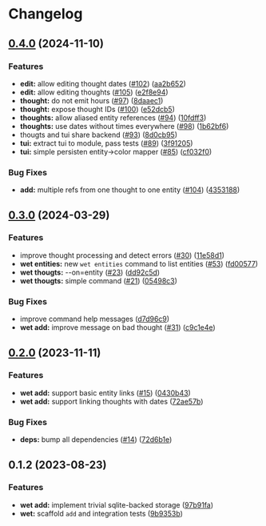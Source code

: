 # Changelog

## [0.4.0](https://github.com/petr-muller/wetware/compare/v0.3.0...v0.4.0) (2024-11-10)


### Features

* **edit:** allow editing thought dates ([#102](https://github.com/petr-muller/wetware/issues/102)) ([aa2b652](https://github.com/petr-muller/wetware/commit/aa2b65290a58162367ee4bb942840dc683b2607f))
* **edit:** allow editing thoughts ([#105](https://github.com/petr-muller/wetware/issues/105)) ([e2f8e94](https://github.com/petr-muller/wetware/commit/e2f8e94591a081b90212b430407328ca2c948f1e))
* **thought:** do not emit hours ([#97](https://github.com/petr-muller/wetware/issues/97)) ([8daaec1](https://github.com/petr-muller/wetware/commit/8daaec195d146d10e5f1a3ba73578281af81aba6))
* **thought:** expose thought IDs ([#100](https://github.com/petr-muller/wetware/issues/100)) ([e52dcb5](https://github.com/petr-muller/wetware/commit/e52dcb5ee1ac02dacaf9e73438abfa63527154c8))
* **thoughts:** allow aliased entity references ([#94](https://github.com/petr-muller/wetware/issues/94)) ([10fdff3](https://github.com/petr-muller/wetware/commit/10fdff3ce6edaa02b142da229f67fd4b9f954548))
* **thoughts:** use dates without times everywhere ([#98](https://github.com/petr-muller/wetware/issues/98)) ([1b62bf6](https://github.com/petr-muller/wetware/commit/1b62bf632d917ab7016608ac0fe49c043a808a1e))
* thougts and tui share backend ([#93](https://github.com/petr-muller/wetware/issues/93)) ([8d0cb95](https://github.com/petr-muller/wetware/commit/8d0cb958a3faa59f833611437099a1e8a1f0b4f9))
* **tui:** extract tui to module, pass tests ([#89](https://github.com/petr-muller/wetware/issues/89)) ([3f91205](https://github.com/petr-muller/wetware/commit/3f9120548e66cb1ceee9e5a4ba500be1758ee695))
* **tui:** simple persisten entity-&gt;color mapper ([#85](https://github.com/petr-muller/wetware/issues/85)) ([cf032f0](https://github.com/petr-muller/wetware/commit/cf032f01f068e492f0cf405bb22336004184b8ec))


### Bug Fixes

* **add:** multiple refs from one thought to one entity ([#104](https://github.com/petr-muller/wetware/issues/104)) ([4353188](https://github.com/petr-muller/wetware/commit/4353188e6cf391ed9d154e3b53f05befb15d8e5b))

## [0.3.0](https://github.com/petr-muller/wetware/compare/v0.2.0...v0.3.0) (2024-03-29)


### Features

* improve thought processing and detect errors ([#30](https://github.com/petr-muller/wetware/issues/30)) ([11e58d1](https://github.com/petr-muller/wetware/commit/11e58d1fbb71999c929395820c58488d65e01729))
* **wet entities:** new `wet entities` command to list entities ([#53](https://github.com/petr-muller/wetware/issues/53)) ([fd00577](https://github.com/petr-muller/wetware/commit/fd0057708fa0b470bab110095be52a81b1bd9726))
* **wet thougts:** --on=entity ([#23](https://github.com/petr-muller/wetware/issues/23)) ([dd92c5d](https://github.com/petr-muller/wetware/commit/dd92c5d5b2c0cf016a4cfb666b4665e093241d8c))
* **wet thougts:** simple command ([#21](https://github.com/petr-muller/wetware/issues/21)) ([05498c3](https://github.com/petr-muller/wetware/commit/05498c39293f12894bb6909b1a98483fee8cba6f))


### Bug Fixes

* improve command help messages ([d7d96c9](https://github.com/petr-muller/wetware/commit/d7d96c944b0afac527fe7edbad137073c9cd6bb2))
* **wet add:** improve message on bad thought ([#31](https://github.com/petr-muller/wetware/issues/31)) ([c9c1e4e](https://github.com/petr-muller/wetware/commit/c9c1e4eae45fc18c8812e1c99a4be13bfc6aef3e))

## [0.2.0](https://github.com/petr-muller/wetware/compare/v0.1.2...v0.2.0) (2023-11-11)


### Features

* **wet add:** support basic entity links ([#15](https://github.com/petr-muller/wetware/issues/15)) ([0430b43](https://github.com/petr-muller/wetware/commit/0430b43c48750aa27b7aeab53691470ca2998a3b))
* **wet add:** support linking thoughts with dates ([72ae57b](https://github.com/petr-muller/wetware/commit/72ae57bde4e63fb80b1ae90523588b843cd659b5))


### Bug Fixes

* **deps:** bump all dependencies ([#14](https://github.com/petr-muller/wetware/issues/14)) ([72d6b1e](https://github.com/petr-muller/wetware/commit/72d6b1ed945595a6284da661167aec8b8c50b6cb))

## 0.1.2 (2023-08-23)


### Features

* **wet add:** implement trivial sqlite-backed storage ([97b91fa](https://github.com/petr-muller/wetware/commit/97b91fa4efd9f52a0236c706d42a686a62607f82))
* **wet:** scaffold `add` and integration tests ([9b9353b](https://github.com/petr-muller/wetware/commit/9b9353bfc45ead7c66ae3a300f924da513d9315b))
